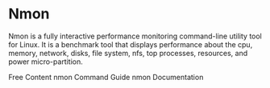 # Nmon

Nmon is a fully interactive performance monitoring command-line utility tool for Linux. It is a benchmark tool that displays performance about the cpu, memory, network, disks, file system, nfs, top processes, resources, and power micro-partition.

<ResourceGroupTitle>Free Content</ResourceGroupTitle>
<BadgeLink colorScheme='blue' badgeText='Command Guide' href='https://www.geeksforgeeks.org/linux-nmon/'>nmon Command Guide</BadgeLink>
<BadgeLink colorScheme='blue' badgeText='Documentation' href='https://www.ibm.com/docs/en/aix/7.2?topic=n-nmon-command'>nmon Documentation</BadgeLink>
